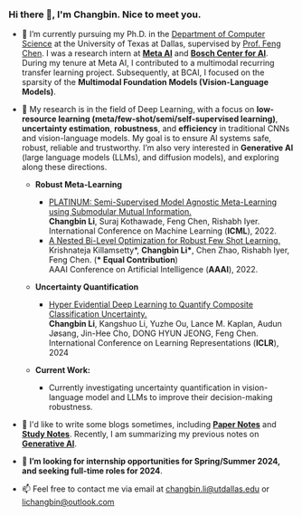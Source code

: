 ### Hi there 👋, I'm Changbin. Nice to meet you.

<!--
**Hugo101/Hugo101** is a ✨ _special_ ✨ repository because its `README.md` (this file) appears on your GitHub profile.

Here are some ideas to get you started:

- 🔭 I’m currently working on ...
- 🌱 I’m currently learning ...
- 👯 I’m looking to collaborate on ...
- 🤔 I’m looking for help with ...

- 📫 How to reach me: ...
- 😄 Pronouns: ...
- ⚡ Fun fact: ...
-->

- 🔭 I’m currently pursuing my Ph.D. in the [Department of Computer Science](https://cs.utdallas.edu/) at the University of Texas at Dallas, supervised by [Prof. Feng Chen](https://personal.utdallas.edu/~fxc190007/). I was a research intern at **[Meta AI](https://ai.meta.com/)** and **[Bosch Center for AI](https://www.bosch-ai.com/)**. During my tenure at Meta AI, I contributed to a multimodal recurring transfer learning project. Subsequently, at BCAI, I focused on the sparsity of the **Multimodal Foundation Models (Vision-Language Models)**.
  
- 🌱 My research is in the field of Deep Learning, with a focus on **low-resource learning (meta/few-shot/semi/self-supervised learning)**, **uncertainty estimation**, **robustness**, and **efficiency** in traditional CNNs and vision-language models. My goal is to ensure AI systems safe, robust, reliable and trustworthy. I’m also very interested in **Generative AI** (large language models (LLMs), and diffusion models), and exploring along these directions. 
    - **Robust Meta-Learning**
      - [PLATINUM: Semi-Supervised Model Agnostic Meta-Learning using Submodular Mutual Information.](https://proceedings.mlr.press/v162/li22k/li22k.pdf)\
	**Changbin Li**, Suraj Kothawade, Feng Chen, Rishabh Iyer.\
        International Conference on Machine Learning (**ICML**), 2022.
	  - [A Nested Bi-Level Optimization for Robust Few Shot Learning.](https://arxiv.org/pdf/2011.06782.pdf)\
            Krishnateja Killamsetty*, **Changbin Li\***, Chen Zhao, Rishabh Iyer, Feng Chen. (**\* Equal Contribution**) \
      AAAI Conference on Artificial Intelligence (**AAAI**), 2022.
    - **Uncertainty Quantification**
      - [Hyper Evidential Deep Learning to Quantify Composite Classification Uncertainty.](https://openreview.net/forum?id=A7t7z6g6tM)\
        **Changbin Li**, Kangshuo Li, Yuzhe Ou, Lance M. Kaplan, Audun Jøsang, Jin-Hee Cho, DONG HYUN JEONG, Feng Chen.\
        International Conference on Learning Representations (**ICLR**), 2024 

    - **Current Work:**
      - Currently investigating uncertainty quantification in vision-language model and LLMs to improve their decision-making robustness.
        
- 💬 I'd like to write some blogs sometimes, including **[Paper Notes](https://lichangbin.gitbook.io/paper_notes/)** and **[Study Notes](https://lichangbin.gitbook.io/studynotes/)**. Recently, I am summarizing my previous notes on **[Generative AI](https://lichangbin.gitbook.io/generative-models/)**.

- 👯 **I’m looking for internship opportunities for Spring/Summer 2024, and seeking full-time roles for 2024**.
  
- 📫 Feel free to contact me via email at <changbin.li@utdallas.edu> or <lichangbin@outlook.com>
